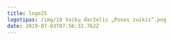 ```yaml
---
title: logo25
logotipas: /img/10 Vaikų darželis „Ponas zuikis“.png
date: 2019-07-03T07:56:32.762Z
---
```

